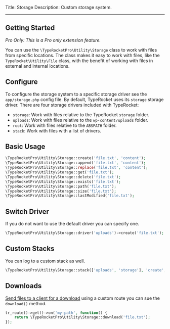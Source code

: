 Title: Storage
Description: Custom storage system.

---

## Getting Started

*Pro Only: This is a Pro only extension feature.*

You can use the `\TypeRocketPro\Utility\Storage` class to work with files from specific locations. The class makes it easy to work with files, like the `TypeRocket\Utility\File` class, with the benefit of working with files in external and internal locations.

## Configure

To configure the storage system to a specific storage driver see the `app/storage.php` config file. By default, TypeRocket uses its `storage` storage driver. There are four storage drivers included with TypeRocket:

- `storage`: Work with files relative to the TypeRocket `storage` folder.
- `uploads`: Work with files relative to the `wp-content/uploads` folder.
- `root`: Work with files relative to the `ABSPATH` folder.
- `stack`: Work with files with a list of drivers.

## Basic Usage

```php
\TypeRocketPro\Utility\Storage::create('file.txt', 'content');
\TypeRocketPro\Utility\Storage::append('file.txt', 'content');
\TypeRocketPro\Utility\Storage::replace('file.txt', 'content');
\TypeRocketPro\Utility\Storage::get('file.txt');
\TypeRocketPro\Utility\Storage::delete('file.txt');
\TypeRocketPro\Utility\Storage::exists('file.txt');
\TypeRocketPro\Utility\Storage::path('file.txt');
\TypeRocketPro\Utility\Storage::size('file.txt');
\TypeRocketPro\Utility\Storage::lastModified('file.txt');
```

## Switch Driver

If you do not want to use the default driver you can specify one.

```php
\TypeRocketPro\Utility\Storage::driver('uploads')->create('file.txt');
```

## Custom Stacks

You can log to a custom stack as well.

```php
\TypeRocketPro\Utility\Storage::stack(['uploads', 'storage'], 'create', 'file.txt', 'content');
```

## Downloads

[Send files to a client for a download](/docs/v5/downloads/) using a custom route you can sue the `download()` method.

```php
tr_route()->get()->on('my-path', function() {
    return \TypeRocketPro\Utility\Storage::download('file.txt');
});
```
